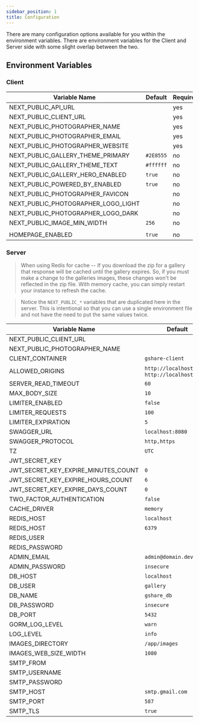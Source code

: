 ```yaml
---
sidebar_position: 1
title: Configuration
---
```


There are many configuration options available for you within the environment variables. There are environment variables for the Client and Server side with some slight overlap between the two.

## Environment Variables

### Client

| Variable Name                       | Default   | Required |
| ----------------------------------- | --------- | -------- |
| NEXT_PUBLIC_API_URL                 |           | yes      |
| NEXT_PUBLIC_CLIENT_URL              |           | yes      |
| NEXT_PUBLIC_PHOTOGRAPHER_NAME       |           | yes      |
| NEXT_PUBLIC_PHOTOGRAPHER_EMAIL      |           | yes      |
| NEXT_PUBLIC_PHOTOGRAPHER_WEBSITE    |           | yes      |
| NEXT_PUBLIC_GALLERY_THEME_PRIMARY   | `#2E8555` | no       |
| NEXT_PUBLIC_GALLERY_THEME_TEXT      | `#ffffff` | no       |
| NEXT_PUBLIC_GALLERY_HERO_ENABLED    | `true`    | no       |
| NEXT_PUBLIC_POWERED_BY_ENABLED      | `true`    | no       |
| NEXT_PUBLIC_PHOTOGRAPHER_FAVICON    |           | no       |
| NEXT_PUBLIC_PHOTOGRAPHER_LOGO_LIGHT |           | no       |
| NEXT_PUBLIC_PHOTOGRAPHER_LOGO_DARK  |           | no       |
| NEXT_PUBLIC_IMAGE_MIN_WIDTH         | `256`     | no       |
|                                     |           |          |
| HOMEPAGE_ENABLED                    | `true`    | no       |

### Server

> When using Redis for cache -- If you download the zip for a gallery that response will be cached until the gallery expires. So, if you must make a change to the galleries images, these changes won't be reflected in the zip file. With memory cache, you can simply restart your instance to refresh the cache.

> Notice the `NEXT_PUBLIC_*` variables that are duplicated here in the server. This is intentional so that you can use a single environment file and not have the need to put the same values twice.

| Variable Name                       | Default                                          | Required |
| ----------------------------------- | ------------------------------------------------ | -------- |
| NEXT_PUBLIC_CLIENT_URL              |                                                  | yes      |
| NEXT_PUBLIC_PHOTOGRAPHER_NAME       |                                                  | yes      |
| CLIENT_CONTAINER                    | `gshare-client`                                  | no       |
| ALLOWED_ORIGINS                     | `http://localhost:3000`, `http://localhost:8080` | no       |
| SERVER_READ_TIMEOUT                 | `60`                                             | no       |
| MAX_BODY_SIZE                       | `10`                                             | no       |
| LIMITER_ENABLED                     | `false`                                          | no       |
| LIMITER_REQUESTS                    | `100`                                            | no       |
| LIMITER_EXPIRATION                  | `5`                                              | no       |
| SWAGGER_URL                         | `localhost:8080`                                 | no       |
| SWAGGER_PROTOCOL                    | `http,https`                                     | no       |
| TZ                                  | `UTC`                                            | no       |
| JWT_SECRET_KEY                      |                                                  | yes      |
| JWT_SECRET_KEY_EXPIRE_MINUTES_COUNT | `0`                                              | no       |
| JWT_SECRET_KEY_EXPIRE_HOURS_COUNT   | `6`                                              | no       |
| JWT_SECRET_KEY_EXPIRE_DAYS_COUNT    | `0`                                              | no       |
| TWO_FACTOR_AUTHENTICATION           | `false`                                          | no       |
| CACHE_DRIVER                        | `memory`                                         | no       |
| REDIS_HOST                          | `localhost`                                      | no       |
| REDIS_HOST                          | `6379`                                           | no       |
| REDIS_USER                          |                                                  | no       |
| REDIS_PASSWORD                      |                                                  | no       |
| ADMIN_EMAIL                         | `admin@domain.dev`                               | no       |
| ADMIN_PASSWORD                      | `insecure`                                       | no       |
| DB_HOST                             | `localhost`                                      | no       |
| DB_USER                             | `gallery`                                        | no       |
| DB_NAME                             | `gshare_db`                                      | no       |
| DB_PASSWORD                         | `insecure`                                       | no       |
| DB_PORT                             | `5432`                                           | no       |
| GORM_LOG_LEVEL                      | `warn`                                           | no       |
| LOG_LEVEL                           | `info`                                           | no       |
| IMAGES_DIRECTORY                    | `/app/images`                                    | no       |
| IMAGES_WEB_SIZE_WIDTH               | `1080`                                           | no       |
| SMTP_FROM                           |                                                  | no       |
| SMTP_USERNAME                       |                                                  | no       |
| SMTP_PASSWORD                       |                                                  | no       |
| SMTP_HOST                           | `smtp.gmail.com`                                 | no       |
| SMTP_PORT                           | `587`                                            | no       |
| SMTP_TLS                            | `true`                                           | no       |
